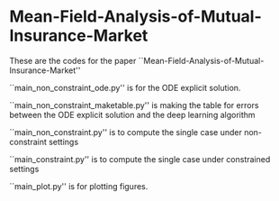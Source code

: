 # Mean-Field-Analysis-of-Mutual-Insurance-Market
These are the codes for the paper ``Mean-Field-Analysis-of-Mutual-Insurance-Market''

``main_non_constraint_ode.py'' is for the ODE explicit solution.

``main_non_constraint_maketable.py'' is making the table for errors between the ODE explicit solution and the deep learning algorithm

``main_non_constraint.py'' is to compute the single case under non-constraint settings

``main_constraint.py'' is to compute the single case under constrained settings

``main_plot.py'' is for plotting figures.
